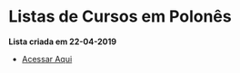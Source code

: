 # Listas de Cursos em Polonês

**Lista criada em 22-04-2019**
  - [Acessar Aqui](https://github.com/ProgramacaoPratica/CursosUdemy/blob/master/Cursos%20em%20Polon%C3%AAs/1%20-%20Lista%20-%2022-04-2019.md)
